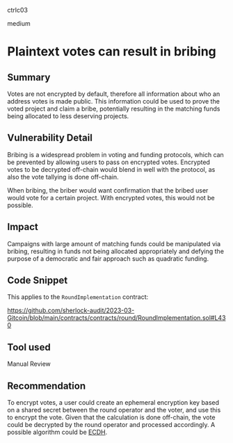 ctrlc03

medium

# Plaintext votes can result in bribing

## Summary

Votes are not encrypted by default, therefore all information about who an address votes is made public. This information could be used to prove the voted project and claim a bribe, potentially resulting in the matching funds being allocated to less deserving projects.

## Vulnerability Detail

Bribing is a widespread problem in voting and funding protocols, which can be prevented by allowing users to pass on encrypted votes. Encrypted votes to be decrypted off-chain would blend in well with the protocol, as also the vote tallying is done off-chain.

When bribing, the briber would want confirmation that the bribed user would vote for a certain project. With encrypted votes, this would not be possible. 

## Impact

Campaigns with large amount of matching funds could be manipulated via bribing, resulting in funds not being allocated appropriately and defying the purpose of a democratic and fair approach such as quadratic funding.

## Code Snippet

This applies to the `RoundImplementation` contract:

https://github.com/sherlock-audit/2023-03-Gitcoin/blob/main/contracts/contracts/round/RoundImplementation.sol#L430

## Tool used

Manual Review

## Recommendation

To encrypt votes, a user could create an ephemeral encryption key based on a shared secret between the round operator and the voter, and use this to encrypt the vote. Given that the calculation is done off-chain, the vote could be decrypted by the round operator and processed accordingly. A possible algorithm could be [ECDH](https://cryptobook.nakov.com/asymmetric-key-ciphers/ecdh-key-exchange).